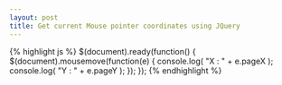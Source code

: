```yaml
---
layout: post
title: Get current Mouse pointer coordinates using JQuery
---
```


{% highlight js %}
$(document).ready(function() {
	$(document).mousemove(function(e)
	{
		console.log( "X : " + e.pageX );
		console.log( "Y : " + e.pageY );
	});
});
{% endhighlight %}
